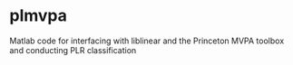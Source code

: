 plmvpa
======

Matlab code for interfacing with liblinear and the Princeton MVPA toolbox and conducting PLR classification

